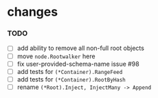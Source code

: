 changes
=======

### TODO

- [ ] add ability to remove all non-full root objects
- [ ] move `node.Rootwalker` here
- [ ] fix user-provided-schema-name issue #98
- [ ] add tests for `(*Container).RangeFeed`
- [ ] add tests for `(*Container).RootByHash`
- [ ] rename `(*Root).Inject, InjectMany -> Append`
